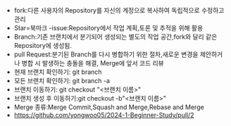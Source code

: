 - fork:다른 사용자의 Repository를 자신의 계정으로 복사하여 독립적으로 수정하고 관리
- Star=북마크
-issue:Repository에서 작업 계획,토론 및 추적을 위해 활용
- Branch:기존 브랜치에서 분기되어 생성되는 별도의 작업 공간,fork와 달리 같은 Repository에 생성됨.
- pull Request:분기된 Branch를 다시 병합하기 위한 절차,새로운 변경을 제안하거나 병합 시 발생하는 충돌을 해결, Merge에 앞서 코드 리뷰
- 현재 브랜치 확인하기: git branch
- 모든 브랜치 확인하기: git branch -a
- 브랜치 이동하기: git checkout "<브랜치 이름>"
- 브랜치 생성 후 이동하기:git checkout -b"<브랜치 이름>"
- Merge 종류:Merge Commit,Squash and Merge,Rebase and Merge
- https://github.com/yongwoo05/2024-1-Beginner-Study/pull/2
